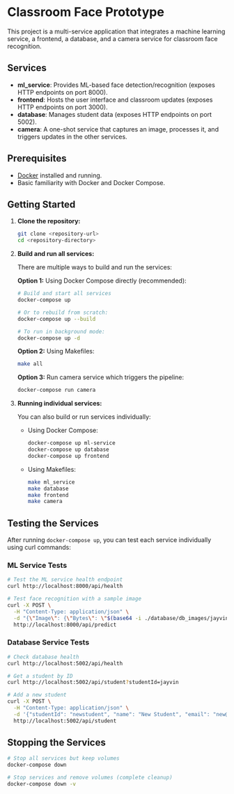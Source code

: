 # Classroom Face Prototype

This project is a multi-service application that integrates a machine learning service, a frontend, a database, and a camera service for classroom face recognition.

## Services

- **ml_service**: Provides ML-based face detection/recognition (exposes HTTP endpoints on port 8000).
- **frontend**: Hosts the user interface and classroom updates (exposes HTTP endpoints on port 3000).
- **database**: Manages student data (exposes HTTP endpoints on port 5002).
- **camera**: A one-shot service that captures an image, processes it, and triggers updates in the other services.

## Prerequisites

- [Docker](https://www.docker.com/) installed and running.
- Basic familiarity with Docker and Docker Compose.

## Getting Started

1. **Clone the repository:**

   ```bash
   git clone <repository-url>
   cd <repository-directory>
   ```

2. **Build and run all services:**

   There are multiple ways to build and run the services:

   **Option 1:** Using Docker Compose directly (recommended):
   ```bash
   # Build and start all services
   docker-compose up
   
   # Or to rebuild from scratch:
   docker-compose up --build
   
   # To run in background mode:
   docker-compose up -d
   ```

   **Option 2:** Using Makefiles:
   ```bash
   make all
   ```
   
   **Option 3:** Run camera service which triggers the pipeline:
   ```bash 
   docker-compose run camera
   ```

3. **Running individual services:**

   You can also build or run services individually:

   - Using Docker Compose:
     ```bash
     docker-compose up ml-service
     docker-compose up database
     docker-compose up frontend
     ```

   - Using Makefiles:
     ```bash
     make ml_service
     make database
     make frontend
     make camera
     ```

## Testing the Services

After running `docker-compose up`, you can test each service individually using curl commands:

### ML Service Tests

```bash
# Test the ML service health endpoint
curl http://localhost:8000/api/health

# Test face recognition with a sample image
curl -X POST \
  -H "Content-Type: application/json" \
  -d "{\"Image\": {\"Bytes\": \"$(base64 -i ./database/db_images/jayvin.jpg)\"} }" \
  http://localhost:8000/api/predict
```

### Database Service Tests

```bash
# Check database health
curl http://localhost:5002/api/health

# Get a student by ID
curl http://localhost:5002/api/student?studentId=jayvin

# Add a new student
curl -X POST \
  -H "Content-Type: application/json" \
  -d '{"studentId": "newstudent", "name": "New Student", "email": "new@example.com", "photoReference": "newstudent.jpg"}' \
  http://localhost:5002/api/student
```

## Stopping the Services

```bash
# Stop all services but keep volumes
docker-compose down

# Stop services and remove volumes (complete cleanup)
docker-compose down -v
```